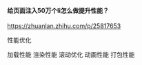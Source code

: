 #### 给页面注入50万个li怎么做提升性能？
https://zhuanlan.zhihu.com/p/25817653



性能优化

加载性能  渲染性能  滚动优化   动画性能    打包性能 